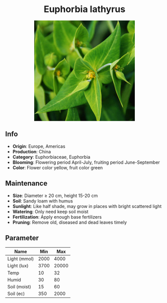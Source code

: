 <h1 align='center'>Euphorbia lathyrus</h1>
<p align="center">
    <img 
        align='center'
        width='320'
        src="../images/euphorbia lathyrus.png" 
        alt='Euphorbia lathyrus' />
</p>

## Info

 - **Origin**: Europe, Americas
 - **Production**: China
 - **Category**: Euphorbiaceae, Euphorbia
 - **Blooming**: Flowering period April-July, fruiting period June-September
 - **Color**: Flower color yellow, fruit color green

## Maintenance

 - **Size**: Diameter ≥ 20 cm, height 15-20 cm
 - **Soil**: Sandy loam with humus
 - **Sunlight**: Like half shade, may grow in places with bright scattered light
 - **Watering**: Only need keep soil moist
 - **Fertilization**: Apply enough base fertilizers
 - **Pruning**: Remove old, diseased and dead leaves timely

## Parameter

| Name         | Min  | Max   |
|--------------|------|-------|
| Light (mmol) | 2000 | 4000  |
| Light (lux)  | 3700 | 20000 |
| Temp         | 10    | 32    |
| Humid        | 30   | 80    |
| Soil (moist) | 15   | 60    |
| Soil (ec)    | 350  | 2000  |